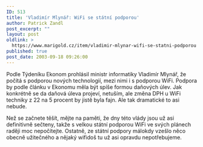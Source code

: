 ```yaml
---
ID: 513
title: 'Vladimír Mlynář: WiFi se státní podporou'
author: Patrick Zandl
post_excerpt: ""
layout: post
oldlink: >
  https://www.marigold.cz/item/vladimir-mlynar-wifi-se-statni-podporou
published: true
post_date: 2003-09-18 09:26:00
---
```

<p>
Podle Týdeníku Ekonom prohlásil ministr informatiky Vladimír Mlynář, že počítá s podporou nových technologií, mezi nimi i s podporou WiFi. Podpora by podle článku v Ekonomu měla být spíše formou daňových úlev. Jak konkrétně se da daňová úleva projeví, netuším, ale změna DPH u WiFi techniky z 22 na 5 procent by jistě byla fajn. Ale tak dramatické to asi nebude. </p>

<p>
Než se začnete těšít, mějte na paměti, že dny této vlády jsou už asi definitivně sečteny, takže s velkou státní podporou WiFi ve svých plánech raději moc nepočítejte. Ostatně, ze státní podpory málokdy vzešlo něco obecně užitečného a nějaký wifidoš tu už asi opravdu nepotřebujeme. </p>
